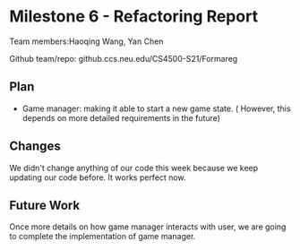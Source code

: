 # Milestone 6 - Refactoring Report

 Team members:Haoqing Wang, Yan Chen

 Github team/repo: github.ccs.neu.edu/CS4500-S21/Formareg



## Plan

* Game manager: making it able to start a new game state. ( However, this depends on more detailed requirements in the future)


## Changes


We didn't change anything of our code this week because we keep updating our code before. It works perfect now.


## Future Work


Once more details on how game manager interacts with user, we are going to complete the implementation of game manager.



